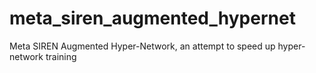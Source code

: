# meta_siren_augmented_hypernet
Meta SIREN Augmented Hyper-Network, an attempt to speed up hyper-network training 
